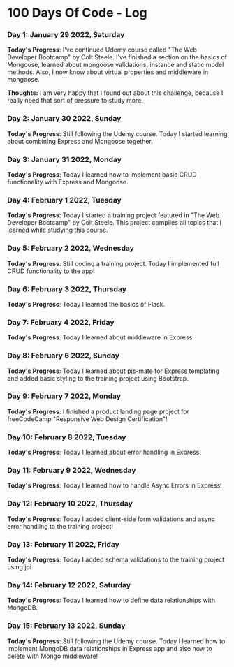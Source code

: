 # 100 Days Of Code - Log

### Day 1: January 29 2022, Saturday

**Today's Progress**: I've continued Udemy course called "The Web Developer Bootcamp" by Colt Steele. I've finished a section on the basics of Mongoose, learned about mongoose validations, instance and static model methods. Also, I now know about virtual properties and middleware in mongoose.

**Thoughts:** I am very happy that I found out about this challenge, because I really need that sort of pressure to study more.


### Day 2: January 30 2022, Sunday

**Today's Progress**: Still following the Udemy course. Today I started learning about combining Express and Mongoose together.


### Day 3: January 31 2022, Monday

**Today's Progress**: Today I learned how to implement basic CRUD functionality with Express and Mongoose.


### Day 4: February 1 2022, Tuesday

**Today's Progress**: Today I started a training project featured in "The Web Developer Bootcamp" by Colt Steele. This project compiles all topics that I learned while studying this course.


### Day 5: February 2 2022, Wednesday

**Today's Progress**: Still coding a training project. Today I implemented full CRUD functionality to the app!


### Day 6: February 3 2022, Thursday

**Today's Progress**: Today I learned the basics of Flask.


### Day 7: February 4 2022, Friday

**Today's Progress**: Today I learned about middleware in Express!


### Day 8: February 6 2022, Sunday

**Today's Progress**: Today I learned about pjs-mate for Express templating and added basic styling to the training project using Bootstrap.


### Day 9: February 7 2022, Monday

**Today's Progress**: I finished a product landing page project for freeCodeCamp "Responsive Web Design Certification"!


### Day 10: February 8 2022, Tuesday

**Today's Progress**: Today I learned about error handling in Express!


### Day 11: February 9 2022, Wednesday

**Today's Progress**: Today I learned how to handle Async Errors in Express!


### Day 12: February 10 2022, Thursday

**Today's Progress**: Today I added client-side form validations and async error handling to the training project!


### Day 13: February 11 2022, Friday

**Today's Progress**: Today I added schema validations to the training project using joi


### Day 14: February 12 2022, Saturday

**Today's Progress**: Today I learned how to define data relationships with MongoDB.


### Day 15: February 13 2022, Sunday

**Today's Progress**: Still following the Udemy course. Today I learned how to implement MongoDB data relationships in Express app and also how to delete with Mongo middleware!








